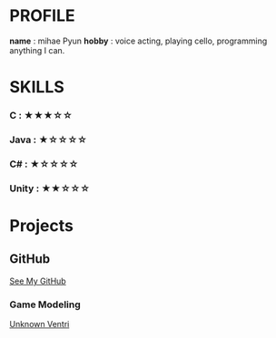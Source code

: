 # PROFILE

**name** : mihae Pyun
**hobby** : voice acting, playing cello, programming anything I can.

# SKILLS

### C :      ★★★☆☆
### Java :   ★☆☆☆☆
### C# :     ★☆☆☆☆
### Unity :  ★★☆☆☆

# Projects

## GitHub
[See My GitHub](https://github.com/smilehae)

### Game Modeling 
[Unknown Ventri](https://www.youtube.com/watch?v=leR7e-snlfs&feature=youtu.be)


